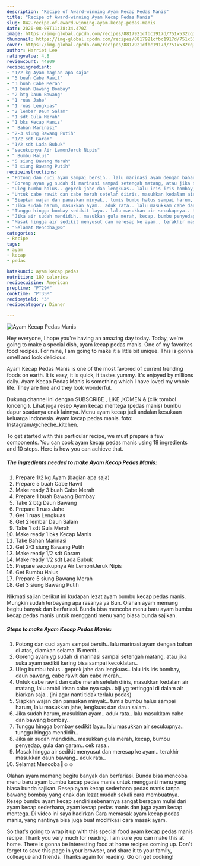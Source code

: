```yaml
---
description: "Recipe of Award-winning Ayam Kecap Pedas Manis"
title: "Recipe of Award-winning Ayam Kecap Pedas Manis"
slug: 842-recipe-of-award-winning-ayam-kecap-pedas-manis
date: 2020-08-08T11:38:34.470Z
image: https://img-global.cpcdn.com/recipes/8817921cfbc1917d/751x532cq70/ayam-kecap-pedas-manis-foto-resep-utama.jpg
thumbnail: https://img-global.cpcdn.com/recipes/8817921cfbc1917d/751x532cq70/ayam-kecap-pedas-manis-foto-resep-utama.jpg
cover: https://img-global.cpcdn.com/recipes/8817921cfbc1917d/751x532cq70/ayam-kecap-pedas-manis-foto-resep-utama.jpg
author: Harriet Lee
ratingvalue: 4.8
reviewcount: 44809
recipeingredient:
- "1/2 kg Ayam bagian apa saja"
- "5 buah Cabe Rawit"
- "3 buah Cabe Merah"
- "1 buah Bawang Bombay"
- "2 btg Daun Bawang"
- "1 ruas Jahe"
- "1 ruas Lengkuas"
- "2 lembar Daun Salam"
- "1 sdt Gula Merah"
- "1 bks Kecap Manis"
- " Bahan Marinasi"
- "2-3 siung Bawang Putih"
- "1/2 sdt Garam"
- "1/2 sdt Lada Bubuk"
- "secukupnya Air LemonJeruk Nipis"
- " Bumbu Halus"
- "5 siung Bawang Merah"
- "3 siung Bawang Putih"
recipeinstructions:
- "Potong dan cuci ayam sampai bersih.. lalu marinasi ayam dengan bahan di atas, diamkan selama 15 menit.."
- "Goreng ayam yg sudah di marinasi sampai setengah matang, atau jika suka ayam sedikit kering bisa sampai kecoklatan.."
- "Uleg bumbu halus.. geprek jahe dan lengkuas.. lalu iris iris bombay, daun bawang, cabe rawit dan cabe merah.."
- "Untuk cabe rawit dan cabe merah setelah diiris, masukkan kedalam air matang, lalu ambil irisan cabe nya saja.. biji yg tertinggal di dalam air biarkan saja.. (ini agar nanti tidak terlalu pedas)"
- "Siapkan wajan dan panaskan minyak.. tumis bumbu halus sampai harum, lalu masukkan jahe, lengkuas dan daun salam.."
- "Jika sudah harum, masukkan ayam.. aduk rata.. lalu masukkam cabe dan bawang bombay.."
- "Tunggu hingga bombay sedikit layu.. lalu masukkan air secukupnya.. tunggu hingga mendidih.."
- "Jika air sudah mendidih.. masukkan gula merah, kecap, bumbu penyedap, gula dan garam.. cek rasa.."
- "Masak hingga air sedikit menyusut dan meresap ke ayam.. terakhir masukkan daun bawang.. aduk rata.."
- "Selamat Mencoba🤤☺️☺️"
categories:
- Recipe
tags:
- ayam
- kecap
- pedas

katakunci: ayam kecap pedas 
nutrition: 189 calories
recipecuisine: American
preptime: "PT29M"
cooktime: "PT35M"
recipeyield: "3"
recipecategory: Dinner

---
```



![Ayam Kecap Pedas Manis](https://img-global.cpcdn.com/recipes/8817921cfbc1917d/751x532cq70/ayam-kecap-pedas-manis-foto-resep-utama.jpg)

Hey everyone, I hope you're having an amazing day today. Today, we're going to make a special dish, ayam kecap pedas manis. One of my favorites food recipes. For mine, I am going to make it a little bit unique. This is gonna smell and look delicious.

Ayam Kecap Pedas Manis is one of the most favored of current trending foods on earth. It is easy, it is quick, it tastes yummy. It's enjoyed by millions daily. Ayam Kecap Pedas Manis is something which I have loved my whole life. They are fine and they look wonderful.

Dukung channel ini dengan SUBSCRIBE , LIKE ,KOMEN &amp; (clik tombol lonceng ). Lihat juga resep Ayam kecap mentega (pedas manis) bumbu dapur seadanya enak lainnya. Menu ayam kecap jadi andalan kesukaan keluarga Indonesia. Ayam kecap pedas manis. foto: Instagram/@cheche_kitchen.


To get started with this particular recipe, we must prepare a few components. You can cook ayam kecap pedas manis using 18 ingredients and 10 steps. Here is how you can achieve that.

<!--inarticleads1-->

##### The ingredients needed to make Ayam Kecap Pedas Manis:

1. Prepare 1/2 kg Ayam (bagian apa saja)
1. Prepare 5 buah Cabe Rawit
1. Make ready 3 buah Cabe Merah
1. Prepare 1 buah Bawang Bombay
1. Take 2 btg Daun Bawang
1. Prepare 1 ruas Jahe
1. Get 1 ruas Lengkuas
1. Get 2 lembar Daun Salam
1. Take 1 sdt Gula Merah
1. Make ready 1 bks Kecap Manis
1. Take  Bahan Marinasi
1. Get 2-3 siung Bawang Putih
1. Make ready 1/2 sdt Garam
1. Make ready 1/2 sdt Lada Bubuk
1. Prepare secukupnya Air Lemon/Jeruk Nipis
1. Get  Bumbu Halus
1. Prepare 5 siung Bawang Merah
1. Get 3 siung Bawang Putih


Nikmati sajian berikut ini kudapan lezat ayam bumbu kecap pedas manis. Mungkin sudah terbayang apa rasanya ya Bun. Olahan ayam memang begitu banyak dan berfariasi. Bunda bisa mencoba menu baru ayam bumbu kecap pedas manis untuk mengganti menu yang biasa bunda sajikan. 

<!--inarticleads2-->

##### Steps to make Ayam Kecap Pedas Manis:

1. Potong dan cuci ayam sampai bersih.. lalu marinasi ayam dengan bahan di atas, diamkan selama 15 menit..
1. Goreng ayam yg sudah di marinasi sampai setengah matang, atau jika suka ayam sedikit kering bisa sampai kecoklatan..
1. Uleg bumbu halus.. geprek jahe dan lengkuas.. lalu iris iris bombay, daun bawang, cabe rawit dan cabe merah..
1. Untuk cabe rawit dan cabe merah setelah diiris, masukkan kedalam air matang, lalu ambil irisan cabe nya saja.. biji yg tertinggal di dalam air biarkan saja.. (ini agar nanti tidak terlalu pedas)
1. Siapkan wajan dan panaskan minyak.. tumis bumbu halus sampai harum, lalu masukkan jahe, lengkuas dan daun salam..
1. Jika sudah harum, masukkan ayam.. aduk rata.. lalu masukkam cabe dan bawang bombay..
1. Tunggu hingga bombay sedikit layu.. lalu masukkan air secukupnya.. tunggu hingga mendidih..
1. Jika air sudah mendidih.. masukkan gula merah, kecap, bumbu penyedap, gula dan garam.. cek rasa..
1. Masak hingga air sedikit menyusut dan meresap ke ayam.. terakhir masukkan daun bawang.. aduk rata..
1. Selamat Mencoba🤤☺️☺️


Olahan ayam memang begitu banyak dan berfariasi. Bunda bisa mencoba menu baru ayam bumbu kecap pedas manis untuk mengganti menu yang biasa bunda sajikan. Resep ayam kecap sederhana pedas manis tanpa bawang bombay yang enak dan lezat mudah sekali cara membuatnya. Resep bumbu ayam kecap sendiri sebenarnya sangat beragam mulai dari ayam kecap sederhana, ayam kecap pedas manis dan juga ayam kecap mentega. Di video ini saya hadirkan Cara memasak ayam kecap pedas manis, yang nantinya bisa juga buat modifikasi cara masak ayam. 

So that's going to wrap it up with this special food ayam kecap pedas manis recipe. Thank you very much for reading. I am sure you can make this at home. There is gonna be interesting food at home recipes coming up. Don't forget to save this page in your browser, and share it to your family, colleague and friends. Thanks again for reading. Go on get cooking!
